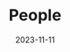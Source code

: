 ---
title: People
date: 2023-11-11

type: landing

sections:
  - block: people
    content:
      title: Group members
      # Choose which groups/teams of users to display.
      #   Edit `user_groups` in each user's profile to add them to one or more of these groups.
      user_groups:
          - Faculty
          - Researchers
          - Grad Students
          - Undergraduates
          - Visitors
          - Alumni
      sort_by: Params.last_name
      sort_ascending: true
    design:
      show_interests: false
      show_role: true
      show_social: true
---